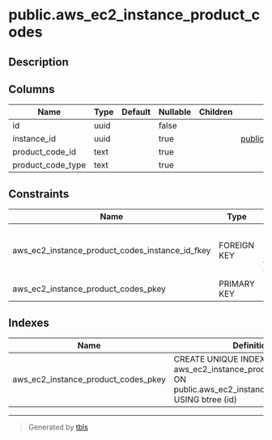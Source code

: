 # public.aws_ec2_instance_product_codes

## Description

## Columns

| Name | Type | Default | Nullable | Children | Parents | Comment |
| ---- | ---- | ------- | -------- | -------- | ------- | ------- |
| id | uuid |  | false |  |  |  |
| instance_id | uuid |  | true |  | [public.aws_ec2_instances](public.aws_ec2_instances.md) |  |
| product_code_id | text |  | true |  |  |  |
| product_code_type | text |  | true |  |  |  |

## Constraints

| Name | Type | Definition |
| ---- | ---- | ---------- |
| aws_ec2_instance_product_codes_instance_id_fkey | FOREIGN KEY | FOREIGN KEY (instance_id) REFERENCES aws_ec2_instances(id) ON DELETE CASCADE |
| aws_ec2_instance_product_codes_pkey | PRIMARY KEY | PRIMARY KEY (id) |

## Indexes

| Name | Definition |
| ---- | ---------- |
| aws_ec2_instance_product_codes_pkey | CREATE UNIQUE INDEX aws_ec2_instance_product_codes_pkey ON public.aws_ec2_instance_product_codes USING btree (id) |

---

> Generated by [tbls](https://github.com/k1LoW/tbls)
